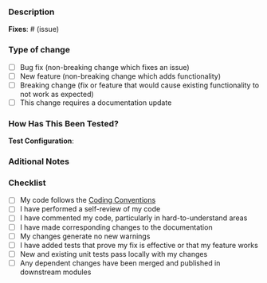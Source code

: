### Description
<!---
Please include a summary of the change and which issue is fixed. Please also include relevant motivation and context. List any dependencies that are required for this change. If this PR fixes an open issue, please link it.
-->

**Fixes**: # (issue)

### Type of change
<!--- Please delete options that are not relevant. -->

- [ ] Bug fix (non-breaking change which fixes an issue)
- [ ] New feature (non-breaking change which adds functionality)
- [ ] Breaking change (fix or feature that would cause existing functionality to not work as expected)
- [ ] This change requires a documentation update

### How Has This Been Tested?
<!---
Please describe the tests that you ran to verify your changes. Provide instructions so we can reproduce. Please also list any relevant details for your test configuration
-->


**Test Configuration**:


### Aditional Notes
<!--- Please provide any additonal information -->

### Checklist
<!--- Make sure your PR meets the following criteria before opening it. -->

- [ ] My code follows the [Coding Conventions](#coding-conventions)
- [ ] I have performed a self-review of my code
- [ ] I have commented my code, particularly in hard-to-understand areas
- [ ] I have made corresponding changes to the documentation
- [ ] My changes generate no new warnings
- [ ] I have added tests that prove my fix is effective or that my feature works
- [ ] New and existing unit tests pass locally with my changes
- [ ] Any dependent changes have been merged and published in downstream modules